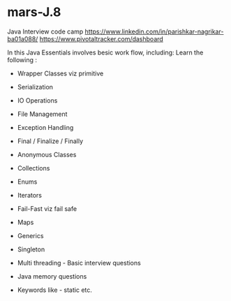 # mars-J.8
Java Interview code camp
https://www.linkedin.com/in/parishkar-nagrikar-ba01a088/
https://www.pivotaltracker.com/dashboard

In this Java Essentials involves besic work flow, including:
Learn the following :

- Wrapper Classes viz primitive

- Serialization
- IO Operations
- File Management
- Exception Handling
- Final / Finalize / Finally
- Anonymous Classes

- Collections
- Enums
- Iterators
- Fail-Fast viz fail safe
- Maps
- Generics

- Singleton
- Multi threading  - Basic interview questions
- Java memory questions
- Keywords like - static etc.
